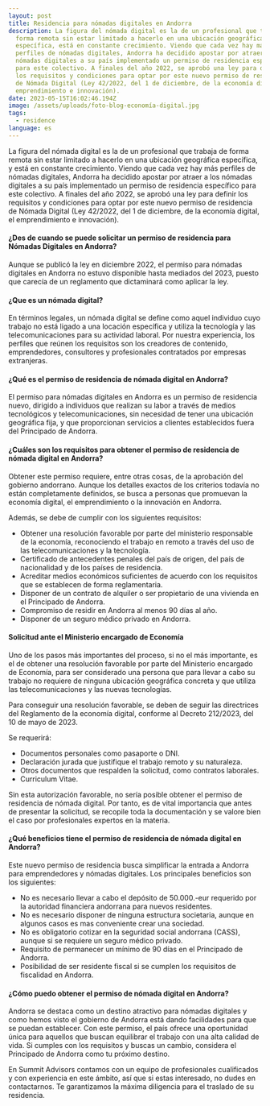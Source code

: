 ```yaml
---
layout: post
title: Residencia para nómadas digitales en Andorra
description: La figura del nómada digital es la de un profesional que trabaja de
  forma remota sin estar limitado a hacerlo en una ubicación geográfica
  específica, está en constante crecimiento. Viendo que cada vez hay más
  perfiles de nómadas digitales, Andorra ha decidido apostar por atraer a los
  nómadas digitales a su país implementado un permiso de residencia específico
  para este colectivo. A finales del año 2022, se aprobó una ley para definir
  los requisitos y condiciones para optar por este nuevo permiso de residencia
  de Nómada Digital (Ley 42/2022, del 1 de diciembre, de la economía digital, el
  emprendimiento e innovación).
date: 2023-05-15T16:02:46.194Z
image: /assets/uploads/foto-blog-economía-digital.jpg
tags:
  - residence
language: es
---
```

La figura del nómada digital es la de un profesional que trabaja de forma remota sin estar limitado a hacerlo en una ubicación geográfica específica, y está en constante crecimiento. Viendo que cada vez hay más perfiles de nómadas digitales, Andorra ha decidido apostar por atraer a los nómadas digitales a su país implementado un permiso de residencia específico para este colectivo. A finales del año 2022, se aprobó una ley para definir los requisitos y condiciones para optar por este nuevo permiso de residencia de Nómada Digital (Ley 42/2022, del 1 de diciembre, de la economía digital, el emprendimiento e innovación).

#### ¿Des de cuando se puede solicitar un permiso de residencia para Nómadas Digitales en Andorra?

Aunque se publicó la ley en diciembre 2022, el permiso para nómadas digitales en Andorra no estuvo disponible hasta mediados del 2023, puesto que carecía de un reglamento que dictaminará como aplicar la ley.

#### ¿Que es un nómada digital?

En términos legales, un nómada digital se define como aquel individuo cuyo trabajo no está ligado a una locación específica y utiliza la tecnología y las telecomunicaciones para su actividad laboral. Por nuestra experiencia, los perfiles que reúnen los requisitos son los creadores de contenido, emprendedores, consultores y profesionales contratados por empresas extranjeras.

#### ¿Qué es el permiso de residencia de nómada digital en Andorra?

El permiso para nómadas digitales en Andorra es un permiso de residencia nuevo, dirigido a individuos que realizan su labor a través de medios tecnológicos y telecomunicaciones, sin necesidad de tener una ubicación geográfica fija, y que proporcionan servicios a clientes establecidos fuera del Principado de Andorra.

#### ¿Cuáles son los requisitos para obtener el permiso de residencia de nómada digital en Andorra?

Obtener este permiso requiere, entre otras cosas, de la aprobación del gobierno andorrano. Aunque los detalles exactos de los criterios todavía no están completamente definidos, se busca a personas que promuevan la economía digital, el emprendimiento o la innovación en Andorra.

Además, se debe de cumplir con los siguientes requisitos:

* Obtener una resolución favorable por parte del ministerio responsable de la economía, reconociendo el trabajo en remoto a través del uso de las telecomunicaciones y la tecnología.
* Certificado de antecedentes penales del país de origen, del país de nacionalidad y de los países de residencia. 
* Acreditar medios económicos suficientes de acuerdo con los requisitos que se establecen de forma reglamentaria.
* Disponer de un contrato de alquiler o ser propietario de una vivienda en el Principado de Andorra.
* Compromiso de residir en Andorra al menos 90 días al año.
* Disponer de un seguro médico privado en Andorra.

#### Solicitud ante el Ministerio encargado de Economía

Uno de los pasos más importantes del proceso, si no el más importante, es el de obtener una resolución favorable por parte del Ministerio encargado de Economía, para ser considerado una persona que para llevar a cabo su trabajo no requiere de ninguna ubicación geográfica concreta y que utiliza las telecomunicaciones y las nuevas tecnologías.

Para conseguir una resolución favorable, se deben de seguir las directrices del Reglamento de la economía digital, conforme al Decreto 212/2023, del 10 de mayo de 2023. 

Se requerirá:

* Documentos personales como pasaporte o DNI.
* Declaración jurada que justifique el trabajo remoto y su naturaleza.
* Otros documentos que respalden la solicitud, como contratos laborales.
* Curriculum Vitae.

Sin esta autorización favorable, no sería posible obtener el permiso de residencia de nómada digital. Por tanto, es de vital importancia que antes de presentar la solicitud, se recopile toda la documentación y se valore bien el caso por profesionales expertos en la materia.

#### ¿Qué beneficios tiene el permiso de residencia de nómada digital en Andorra?

Este nuevo permiso de residencia busca simplificar la entrada a Andorra para emprendedores y nómadas digitales. Los principales beneficios son los siguientes:

* No es necesario llevar a cabo el depósito de 50.000.-eur requerido por la autoridad financiera andorrana para nuevos residentes.
* No es necesario disponer de ninguna estructura societaria, aunque en algunos casos es mas conveniente crear una sociedad.
* No es obligatorio cotizar en la seguridad social andorrana (CASS), aunque si se requiere un seguro médico privado.
* Requisito de permanecer un mínimo de 90 días en el Principado de Andorra.
* Posibilidad de ser residente fiscal si se cumplen los requisitos de fiscalidad en Andorra.

#### ¿Cómo puedo obtener el permiso de nómada digital en Andorra?

Andorra se destaca como un destino atractivo para nómadas digitales y como hemos visto el gobierno de Andorra está dando facilidades para que se puedan establecer. Con este permiso, el país ofrece una oportunidad única para aquellos que buscan equilibrar el trabajo con una alta calidad de vida. Si cumples con los requisitos y buscas un cambio, considera el Principado de Andorra como tu próximo destino.

En Summit Advisors contamos con un equipo de profesionales cualificados y con experiencia en este ámbito, así que si estas interesado, no dudes en contactarnos. Te garantizamos la máxima diligencia para el traslado de su residencia.